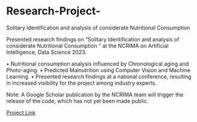 # Research-Project-
Solitary Identification and analysis of considerate Nutritional Consumption

Presented research findings on “Solitary Identification and analysis of considerate
Nutritional Consumption ” at the NCRIMA on Artificial Intelligence, Data Science 2023.

• Nutritional consumption analysis influenced by Chronological aging and Photo-aging.
• Predicted Malnutrition using Computer Vision and Machine Learning.
• Presented research findings at a national conference, resulting in increased visibility for the project among industry experts.

Note: A Google Scholar publication by the NCRIMA team will trigger the release of the code, which has not yet been made public.

[Project Link](https://stmcomputers.stmjournals.com/index.php/JoAIRA/article/view/583)
